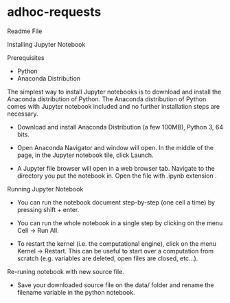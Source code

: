 # adhoc-requests
Readme File

Installing Jupyter Notebook

Prerequisites

- Python
- Anaconda Distribution



The simplest way to install Jupyter notebooks is to download and install the Anaconda distribution of Python. The Anaconda distribution of Python comes with Jupyter notebook included and no further installation steps are necessary.


- Download and install Anaconda Distribution (a few 100MB), Python 3, 64 bits.

- Open Anaconda Navigator and window will open. In the middle of the page, in the Jupyter notebook tile, click Launch.

- A Jupyter file browser will open in a web browser tab. Navigate to the directory you put the notebook in. Open the file with .ipynb extension .





Running Jupyter Notebook

- You can run the notebook document step-by-step (one cell a time) by pressing shift + enter.

- You can run the whole notebook in a single step by clicking on the menu Cell -> Run All.

- To restart the kernel (i.e. the computational engine), click on the menu Kernel -> Restart. This can be useful to start over a computation from scratch (e.g. variables are deleted, open files are closed, etc…).




Re-runing notebook with new source file.

- Save your downloaded source file on the data/ folder and rename the filename variable in the python notebook.


